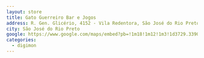 ```yaml
---
layout: store
title: Gato Guerreiro Bar e Jogos
address: R. Gen. Glicério, 4152 - Vila Redentora, São José do Rio Preto - SP, 15015-400
city: São José do Rio Preto
google: https://www.google.com/maps/embed?pb=!1m18!1m12!1m3!1d3729.3390940512686!2d-49.39187932497456!3d-20.818009180779057!2m3!1f0!2f0!3f0!3m2!1i1024!2i768!4f13.1!3m3!1m2!1s0x94bdadd943218a07%3A0x711aaae1511e90a7!2sGato%20Guerreiro%20Bar%20e%20Jogos!5e0!3m2!1spt-BR!2sbr!4v1758738898521!5m2!1spt-BR!2sbr
categories:
  - digimon
---
```

